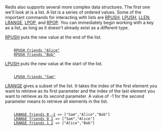Redis also supports several more complex data structures. The first one we'll
look at is a list.  A list is a series of ordered values.  Some of the
important commands for interacting with lists are [RPUSH](#help), [LPUSH](#help), [LLEN](#help),
[LRANGE](#help), [LPOP](#help), and [RPOP](#help).  You can immediately begin working with a key as
a list, as long as it doesn't already exist as a different type.

[RPUSH](#help) puts the new value at the end of the list.

<pre><code>
    <a href="#run">RPUSH friends "Alice"</a>
    <a href="#run">RPUSH friends "Bob"</a>
</code></pre>

[LPUSH](#help) puts the new value at the start of the list.

<pre><code>
    <a href="#run">LPUSH friends "Sam"</a>
</code></pre>

[LRANGE](#help) gives a subset of the list. It takes the index of the first element
you want to retrieve as its first parameter and the index of the last element
you want to retrieve as its second parameter. A value of -1 for the second
parameter means to retrieve all elements in the list.

<pre><code>
    <a href="#run">LRANGE friends 0 -1</a> => ["Sam","Alice","Bob"]
    <a href="#run">LRANGE friends 0 1</a> => ["Sam","Alice"]
    <a href="#run">LRANGE friends 1 2</a> => ["Alice","Bob"]
</code></pre>
